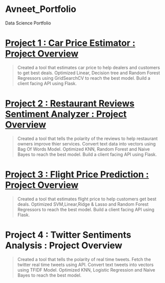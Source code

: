 # Avneet_Portfolio
Data Science Portfolio

# [Project 1 : Car Price Estimator : Project Overview](https://github.com/avneet222/Car-Price)
> Created a tool that estimates car price to help dealers and customers to get best deals.
> Optimized Linear, Decision tree and Random Forest Regressors using GridSearchCV to reach the best model.
> Build a client facing API using Flask.


# [Project 2 : Restaurant Reviews Sentiment Analyzer : Project Overview](https://github.com/avneet222/Reviews-analyzer)
> Created a tool that tells the polarity of the reviews to help restaurant owners improve thier services. 
> Convert text data into vectors using Bag Of Words Model.
> Optimized KNN, Random Forest and Naive Bayes to reach the best model.
> Build a client facing API using Flask.


# [Project 3 : Flight Price Prediction : Project Overview](https://github.com/avneet222/Flight-Price)
> Created a tool that estimates flight price to help customers get best deals.
> Optimized SVM,Linear,Ridge & Lasso and Random Forest Regressors to reach the best model.
> Build a client facing API using Flask.


# Project 4 : Twitter Sentiments Analysis : Project Overview
> Created a tool that tells the polarity of real time tweets.
> Fetch the twitter real time tweets using API.
> Convert text tweets into vectors using TFIDF Model.
> Optimized KNN, Logistic Regression and Naive Bayes to reach the best model.
